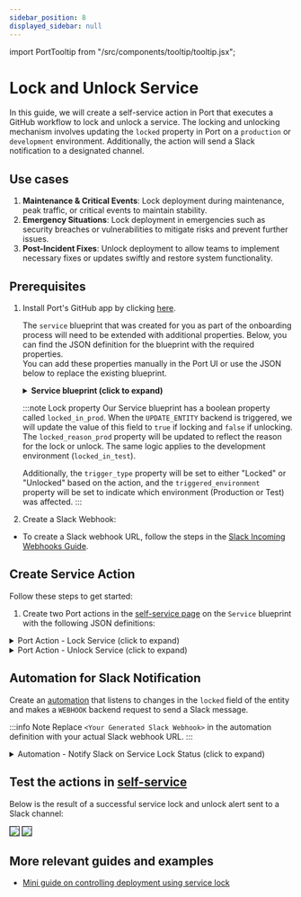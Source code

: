 ```yaml
---
sidebar_position: 8
displayed_sidebar: null
---
```


import PortTooltip from "/src/components/tooltip/tooltip.jsx";

# Lock and Unlock Service

In this guide, we will create a self-service action in Port that executes a GitHub workflow to lock and unlock a service. The locking and unlocking mechanism involves updating the `locked` property in Port on a `production` or `development` environment. Additionally, the action will send a Slack notification to a designated channel.

## Use cases
1. **Maintenance & Critical Events**: Lock deployment during maintenance, peak traffic, or critical events to maintain stability.
2. **Emergency Situations**: Lock deployment in emergencies such as security breaches or vulnerabilities to mitigate risks and prevent further issues.
3. **Post-Incident Fixes**: Unlock deployment to allow teams to implement necessary fixes or updates swiftly and restore system functionality.

## Prerequisites
1. Install Port's GitHub app by clicking [here](https://github.com/apps/getport-io/installations/new).

    The `service` blueprint that was created for you as part of the onboarding process will need
   to be extended with additional properties.
   Below, you can find the JSON definition for the blueprint with the required properties.  
   You can add these properties manually in the Port UI or use the JSON below to replace the existing blueprint.
    
    <details>
    <summary><b>Service blueprint (click to expand)</b></summary>
    
    ```json showLineNumbers
    {
      "identifier": "service",
      "title": "Service",
      "icon": "Github",
      "schema": {
        "properties": {
          "readme": {
            "title": "README",
            "type": "string",
            "format": "markdown",
            "icon": "Book"
          },
          "url": {
            "title": "URL",
            "format": "url",
            "type": "string",
            "icon": "Link"
          },
          "language": {
            "icon": "Git",
            "type": "string",
            "title": "Language",
            "enum": [
              "GO",
              "Python",
              "Node",
              "React"
            ],
            "enumColors": {
              "GO": "red",
              "Python": "green",
              "Node": "blue",
              "React": "yellow"
            }
          },
          "slack": {
            "icon": "Slack",
            "type": "string",
            "title": "Slack",
            "format": "url"
          },
          "code_owners": {
            "title": "Code owners",
            "description": "This service's code owners",
            "type": "string",
            "icon": "TwoUsers"
          },
          "type": {
            "title": "Type",
            "description": "This service's type",
            "type": "string",
            "enum": [
              "Backend",
              "Frontend",
              "Library"
            ],
            "enumColors": {
              "Backend": "purple",
              "Frontend": "pink",
              "Library": "green"
            },
            "icon": "DefaultProperty"
          },
          "lifecycle": {
            "title": "Lifecycle",
            "type": "string",
            "enum": [
              "Production",
              "Staging",
              "Development"
            ],
            "enumColors": {
              "Production": "green",
              "Staging": "yellow",
              "Development": "blue"
            },
            "icon": "DefaultProperty"
          },
          "locked_in_prod": {
            "icon": "DefaultProperty",
            "title": "Locked in Prod",
            "type": "boolean",
            "default": false
          },
          "locked_reason_prod": {
            "icon": "DefaultProperty",
            "title": "Locked Reason Prod",
            "type": "string"
          },
          "locked_in_test": {
            "icon": "DefaultProperty",
            "title": "Locked in Test",
            "type": "boolean",
            "default": false
          },
          "locked_reason_test": {
            "icon": "DefaultProperty",
            "title": "Locked Reason Test",
            "type": "string"
          },
          "trigger_type": {
          "icon": "DefaultProperty",
          "title": "Lock or Unlock",
          "type": "string"
          },
          "triggered_environment": {
          "icon": "DefaultProperty",
          "title": "Triggered Environment",
          "type": "string"
          }
        },
        "required": []
      },
      "mirrorProperties": {},
      "calculationProperties": {},
      "aggregationProperties": {},
      "relations": {}
    }
    ```
    </details>

   :::note Lock property
   Our Service blueprint has a boolean property called `locked_in_prod`.
   When the `UPDATE_ENTITY` backend is triggered,
   we will update the value of this field to `true` if locking and `false` if unlocking.
   The `locked_reason_prod` property will be updated to reflect the reason for the lock or unlock.
   The same logic applies to the development environment (`locked_in_test`).

   Additionally, the `trigger_type` property will be set to either "Locked" or "Unlocked" based on the action,
   and the `triggered_environment` property will be set to indicate which environment (Production or Test) was affected.
   :::


2. Create a Slack Webhook:

- To create a Slack webhook URL, follow the steps in the [Slack Incoming Webhooks Guide](https://api.slack.com/messaging/webhooks).


##  Create Service Action 

Follow these steps to get started:

1. Create two Port actions in the [self-service page](https://app.getport.io/self-serve) on the `Service` blueprint with the following JSON definitions:

<details>
  <summary></b>Port Action - Lock Service (click to expand)</b></summary>

```json showLineNumbers
{
  "identifier": "lock_service",
  "title": "Lock Service",
  "icon": "Lock",
  "description": "Lock service in Port",
  "trigger": {
    "type": "self-service",
    "operation": "DAY-2",
    "userInputs": {
      "properties": {
        "reason": {
          "type": "string",
          "title": "Reason"
        },
        "environment": {
          "type": "string",
          "title": "Environment",
          "enum": [
            "Production",
            "Staging",
            "Development"
          ],
          "enumColors": {
            "Production": "green",
            "Staging": "orange",
            "Development": "blue"
          }
        }
      },
      "required": [],
      "order": [
        "reason"
      ]
    },
    "blueprintIdentifier": "service"
  },
  "invocationMethod": {
    "type": "UPSERT_ENTITY",
    "blueprintIdentifier": "service",
    "mapping": {
      "identifier": "{{ .entity.identifier }}",
      "title": "{{ .entity.title }}",
      "properties": {
        "{{ if .inputs.environment == 'Production' then 'locked_in_prod' else 'locked_in_test' end }}": true,
        "{{ if .inputs.environment == 'Production' then 'locked_reason_prod' else 'locked_reason_test' end }}": "{{ .inputs.reason }}",
        "trigger_type": "Locked",
        "triggered_environment": "{{ .inputs.environment }}"
      }
    }
  },
  "requiredApproval": false
}
```

</details>

<details>
  <summary></b>Port Action - Unlock Service (click to expand)</b></summary>

```json showLineNumbers
{
  "identifier": "unlock_service",
  "title": "Unlock Service",
  "icon": "Unlock",
  "description": "Unlock service in Port",
  "trigger": {
    "type": "self-service",
    "operation": "DAY-2",
    "userInputs": {
      "properties": {
        "reason": {
          "type": "string",
          "title": "Reason"
        },
        "environment": {
          "type": "string",
          "title": "Environment",
          "enum": [
            "Production",
            "Staging",
            "Development"
          ],
          "enumColors": {
            "Production": "green",
            "Staging": "orange",
            "Development": "blue"
          }
        }
      },
      "required": [],
      "order": [
        "reason",
        "environment"
      ]
    },
    "blueprintIdentifier": "service"
  },
  "invocationMethod": {
    "type": "UPSERT_ENTITY",
    "blueprintIdentifier": "service",
    "mapping": {
      "identifier": "{{ .entity.identifier }}",
      "title": "{{ .entity.title }}",
      "properties": {
        "{{ if .inputs.environment == 'Production' then 'locked_in_prod' else 'locked_in_test' end }}": false,
        "{{ if .inputs.environment == 'Production' then 'locked_reason_prod' else 'locked_reason_test' end }}": "{{ .inputs.reason }}",
        "trigger_type": "Unlocked",
        "triggered_environment": "{{ .inputs.environment }}"
      }
    }
  },
  "requiredApproval": false
}
```

</details>





## Automation for Slack Notification

Create an [automation](/actions-and-automations/create-self-service-experiences/) that listens to changes in the `locked` field of the entity and makes a `WEBHOOK` backend request to send a Slack message.

:::info Note
Replace `<Your Generated Slack Webhook>` in the automation definition with your actual Slack webhook URL.
:::

<details>
  <summary></b>Automation - Notify Slack on Service Lock Status (click to expand)</b></summary>

```json showLineNumbers
{
  "identifier": "serviceLockStatusChange",
  "title": "Notify Slack on Service Lock Status Change",
  "icon": "Slack",
  "description": "Sends a Slack message when the service lock status changes.",
  "trigger": {
    "type": "automation",
    "event": {
      "type": "ENTITY_UPDATED",
      "blueprintIdentifier": "service"
    },
    "condition": {
      "type": "JQ",
      "expressions": [
        ".diff.after.properties.locked_in_prod != .diff.before.properties.locked_in_prod or .diff.after.properties.locked_in_test != .diff.before.properties.locked_in_test"
      ],
      "combinator": "or"
    }
  },
  "invocationMethod": {
    "type": "WEBHOOK",
    "url": "<Your Generated Slack Webhook>",
    "agent": false,
    "synchronized": true,
    "body": {
      "text": "*Port Service {{ .event.diff.after.properties.trigger_type }}*\n\n*Service Name*: {{ .event.diff.after.title }}\n*Link*: https://app.getport.io/{{ .event.context.blueprintIdentifier }}Entity?identifier={{ .event.context.entityIdentifier }}\n\n*Environment:* {{ .event.diff.after.properties.triggered_environment }}\n*Reason:* {{ if .event.diff.after.properties.triggered_environment == 'Production' then .event.diff.after.properties.locked_reason_prod else .event.diff.after.properties.locked_reason_test end }}"
    }
  },
  "publish": true
}
```

</details>


## Test the actions in [self-service](https://app.getport.io/self-serve)

Below is the result of a successful service lock and unlock alert sent to a Slack channel:

<img src="/img/self-service-actions/lockServiceSlackAlert.png" border="1px" />
<img src="/img/self-service-actions/unlockServiceSlackAlert.png" border="1px" />

## More relevant guides and examples
- [Mini guide on controlling deployment using service lock](/guides/all/service-lock-github-workflow.md)